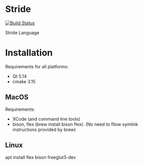 # Stride

[![Build Status](https://travis-ci.org/StrideLanguage/Stride.svg?branch=master)](https://travis-ci.org/StrideLanguage/Stride)

Stride Language

# Installation

Requirements for all platforms:
 * Qt 5.14
 * cmake 3.15

## MacOS

Requirements:
 * XCode (and command line tools)
 * bison, flex (brew install bison flex). (No need to fllow symlink instructions provided by brew)

## Linux

apt install flex bison freeglut3-dev
